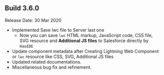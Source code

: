Build 3.6.0
-----------
Release Date: 30 Mar 2020

* Implemented Save lwc file to Server last one
    - Now you can save `lwc` HTML markup, JavaScript code, CSS file, SVG resource and **Additional JS files**
    to Salesforce directly by `HaoIDE`
* Update component metadata after Creating Lightning Web Component or `lwc` resource like CSS, SVG, Additional JS files
* Updated related documentations.
* Miscellaneous bug fix and refinement.